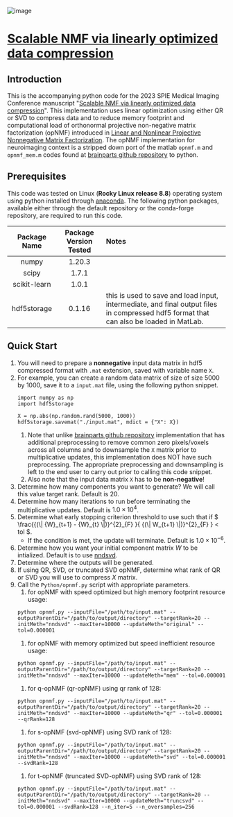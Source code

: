 ![image](https://github.com/user-attachments/assets/5617aec6-f3de-4882-843d-13772ab916cb)

# [Scalable NMF via linearly optimized data compression](https://doi.org/10.1117/12.2654282)

## Introduction

This is the accompanying python code for the 2023 SPIE Medical Imaging Conference manuscript "[Scalable NMF via linearly optimized data compression](https://doi.org/10.1117/12.2654282)". This implementation uses linear optimization using either QR or SVD to compress data and to reduce memory footprint and computational load of orthonormal projective non-negative matrix factorization (opNMF) introduced in [Linear and Nonlinear Projective Nonnegative Matrix Factorization](https://doi.org/10.1109/TNN.2010.2041361). The opNMF implementation for neuroimaging context is a stripped down port of the matlab `opnmf.m` and `opnmf_mem.m` codes found at [brainparts github repository](https://github.com/asotiras/brainparts) to python. 

## Prerequisites

This code was tested on Linux (__Rocky Linux release 8.8__) operating system using python installed through [anaconda](https://www.anaconda.com/). The following python packages, available either through the default repository or the conda-forge repository, are required to run this code.

| Package Name | Package Version Tested | Notes |
| :----------: | :--------------------: | :---- |
| numpy | 1.20.3 |  |
| scipy | 1.7.1 | |
| scikit-learn | 1.0.1 | |
| hdf5storage | 0.1.16 | this is used to save and load input, intermediate, and final output files in compressed hdf5 format that can also be loaded in MatLab. |

## Quick Start

1. You will need to prepare a __nonnegative__ input data matrix in hdf5 compressed format with `.mat` extension, saved with variable name `X`.
1. For example, you can create a random data matrix of size of size 5000 by 1000, save it to a `input.mat` file, using the following python snippet.
    ```
    import numpy as np
    import hdf5storage

    X = np.abs(np.random.rand(5000, 1000))
    hdf5storage.savemat("./input.mat", mdict = {"X": X})
    ```
    1. Note that unlike [brainparts github repository](https://github.com/asotiras/brainparts) implementation that has additional preprocessing to remove common zero pixels/voxels across all columns and to downsample the `X` matrix prior to multiplicative updates, this implementation does NOT have such preprocessing. The appropriate preprocessing and downsampling is left to the end user to carry out prior to calling this code snippet.
    1. Also note that the input data matrix `X` has to be __non-negative__!
1. Determine how many components you want to generate? We will call this value target rank. Default is $20$.
1. Determine how many iterations to run before terminating the multiplicative updates. Default is $1.0 \times 10^4$.
1. Determine what early stopping criterion threshold to use such that if $` \frac{{(\| {W}_{t+1} - {W}_{t} \|)}^{2}_{F} }{ {(\| W_{t+1} \|)}^{2}_{F} } < tol `$.
    * If the condition is met, the update will terminate. Default is $1.0 \times 10^{-6}$.
1. Determine how you want your initial component matrix $W$ to be intialized. Default is to use [nndsvd](https://doi.org/10.1016/j.patcog.2007.09.010).
1. Determine where the outputs will be generated.
1. If using QR, SVD, or truncated SVD opNMF, determine what rank of QR or SVD you will use to compress $X$ matrix.
1. Call the `Python/opnmf.py` script with appropriate parameters.
    1. for opNMF with speed optimized but high memory footprint resource usage:
    ```
    python opnmf.py --inputFile="/path/to/input.mat" --outputParentDir="/path/to/output/directory" --targetRank=20 --initMeth="nndsvd" --maxIter=10000 --updateMeth="original" --tol=0.000001
    ```
    1. for opNMF with memory optimized but speed inefficient resource usage:
    ```
    python opnmf.py --inputFile="/path/to/input.mat" --outputParentDir="/path/to/output/directory" --targetRank=20 --initMeth="nndsvd" --maxIter=10000 --updateMeth="mem" --tol=0.000001
    ```
    1. for q-opNMF (qr-opNMF) using qr rank of 128:
    ```
    python opnmf.py --inputFile="/path/to/input.mat" --outputParentDir="/path/to/output/directory" --targetRank=20 --initMeth="nndsvd" --maxIter=10000 --updateMeth="qr" --tol=0.000001 --qrRank=128
    ```
    1. for s-opNMF (svd-opNMF) using SVD rank of 128:
    ```
    python opnmf.py --inputFile="/path/to/input.mat" --outputParentDir="/path/to/output/directory" --targetRank=20 --initMeth="nndsvd" --maxIter=10000 --updateMeth="svd" --tol=0.000001 --svdRank=128
    ```
    1. for t-opNMF (truncated SVD-opNMF) using SVD rank of 128:
    ```
    python opnmf.py --inputFile="/path/to/input.mat" --outputParentDir="/path/to/output/directory" --targetRank=20 --initMeth="nndsvd" --maxIter=10000 --updateMeth="truncsvd" --tol=0.000001 --svdRank=128 --n_iter=5 --n_oversamples=256
    ```
